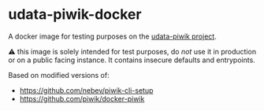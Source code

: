 # udata-piwik-docker

A docker image for testing purposes on the [udata-piwik project](https://github.com/opendatateam/udata-piwik).

:warning: this image is solely intended for test purposes, do *not* use it in production or on a public facing instance. It contains insecure defaults and entrypoints.

Based on modified versions of:
- https://github.com/nebev/piwik-cli-setup
- https://github.com/piwik/docker-piwik
